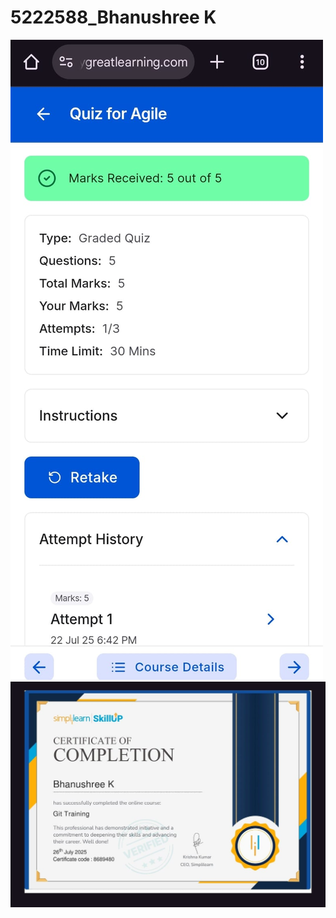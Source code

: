# 5222588_Bhanushree K
<img src="https://github.com/bhanugowda1608/5222588_Bhanushree-K/blob/main/SDLC/Agile%20QUIZ.jpeg" alt="Agile QUIZ">
<img src="https://github.com/bhanugowda1608/5222588_Bhanushree-K/blob/main/GIT/GIT%20%20Certificate.jpeg" alt="GIT Certificate">










